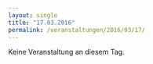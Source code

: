 ```yaml
---
layout: single
title: "17.03.2016"
permalink: /veranstaltungen/2016/03/17/
---
```


Keine Veranstaltung an diesem Tag.
